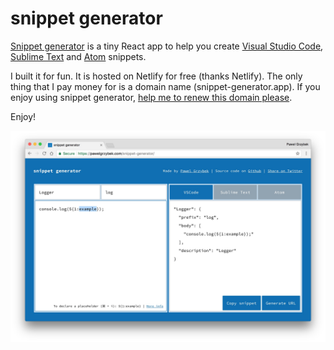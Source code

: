 # snippet generator

[Snippet generator](https://pawelgrzybek.com/snippet-generator/) is a tiny React app to help you create [Visual Studio Code](https://code.visualstudio.com/), [Sublime Text](https://www.sublimetext.com/) and [Atom](https://atom.io/) snippets.

I built it for fun. It is hosted on Netlify for free (thanks Netlify). The only thing that I pay money for is a domain name (snippet-generator.app). If you enjoy using snippet generator, [help me to renew this domain please](https://paypal.me/pools/c/8p6yWl7QVT).

Enjoy!

[![snippet generator by Pawel Grzybek](snippet-generator.jpg)](https://pawelgrzybek.com/snippet-generator/)
